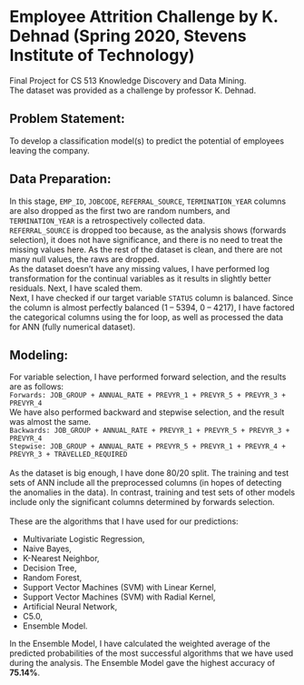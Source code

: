 # Employee Attrition Challenge by K. Dehnad (Spring 2020, Stevens Institute of Technology)
Final Project for CS 513 Knowledge Discovery and Data Mining.<br/>
The dataset was provided as a challenge by professor K. Dehnad.<br/>

## Problem Statement:
To develop a classification model(s) to predict the potential of employees leaving the company. 

## Data Preparation:
In this stage, `EMP_ID`, `JOBCODE`, `REFERRAL_SOURCE`, `TERMINATION_YEAR` columns are also dropped as the first two are random numbers, and `TERMINATION_YEAR` is a retrospectively collected data.<br/>
`REFERRAL_SOURCE` is dropped too because, as the analysis shows (forwards selection), it does not have significance, and there is no need to treat the missing values here. As the rest of the dataset is clean, and there are not many null values, the raws are dropped.<br/>
As the dataset doesn’t have any missing values, I have performed log transformation for the continual variables as it results in slightly better residuals. Next, I have scaled them.<br/>
Next, I have checked if our target variable `STATUS` column is balanced. Since the column is almost perfectly balanced (1 – 5394, 0 – 4217), I have factored the categorical columns using the for loop, as well as processed the data for ANN (fully numerical dataset).

## Modeling:
For variable selection, I have performed forward selection, and the results are as follows:<br/>
`Forwards: JOB_GROUP + ANNUAL_RATE + PREVYR_1 + PREVYR_5 + PREVYR_3 + PREVYR_4`<br/>
We have also performed backward and stepwise selection, and the result was almost the same.<br/>
`Backwards: JOB_GROUP + ANNUAL_RATE + PREVYR_1 + PREVYR_5 + PREVYR_3 + PREVYR_4`<br/>
`Stepwise: JOB_GROUP + ANNUAL_RATE + PREVYR_5 + PREVYR_1 + PREVYR_4 + PREVYR_3 + TRAVELLED_REQUIRED`<br/>
<br/>
As the dataset is big enough, I have done 80/20 split. The training and test sets of ANN include all the preprocessed columns (in hopes of detecting the anomalies in the data). In contrast, training and test sets of other models include only the significant columns determined by forwards selection.<br/>
<br/>
These are the algorithms that I have used for our predictions:
- Multivariate Logistic Regression, 
- Naive Bayes, 
- K-Nearest Neighbor, 
- Decision Tree, 
- Random Forest,
- Support Vector Machines (SVM) with Linear Kernel,
- Support Vector Machines (SVM) with Radial Kernel,
- Artificial Neural Network, 
- C5.0, 
- Ensemble Model.

In the Ensemble Model, I have calculated the weighted average of the predicted probabilities of the most successful algorithms that we have used during the analysis.
The Ensemble Model gave the highest accuracy of **75.14%**.

